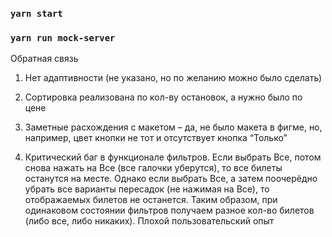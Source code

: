 ### `yarn start`

### `yarn run mock-server`

Обратная связь

1) Нет адаптивности (не указано, но по желанию можно было сделать)

2) Сортировка реализована по кол-ву остановок, а нужно было по цене

3) Заметные расхождения с макетом – да, не было макета в фигме, но, например, цвет кнопки не тот и отсутствует кнопка “Только”

4) Критический баг в функционале фильтров. Если выбрать Все, потом снова нажать на Все (все галочки уберутся), то все билеты останутся на месте. Однако если выбрать Все, а затем поочерёдно убрать все варианты пересадок (не нажимая на Все), то отображаемых билетов не останется. Таким образом, при одинаковом состоянии фильтров получаем разное кол-во билетов (либо все, либо никаких). Плохой пользовательский опыт

